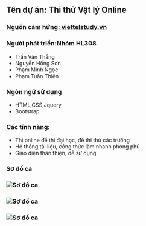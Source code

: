 ## Tên dự án: Thi thử Vật lý Online
### Nguồn cảm hứng:[ viettelstudy.vn](http://viettelstudy.vn/baithi.aspx?uc=6&id_thi=11&id_mon=37&id_loai_bt=5)
### Người phát triển:Nhóm HL308
- Trần Văn Thắng
- Nguyễn Hồng Sơn
- Phạm Minh Ngọc
- Phạm Tuấn Thiện
### Ngôn ngữ sử dụng
- HTML,CSS,Jquery
- Bootstrap
### Các tính năng:
- Thi online đề thi đại học, đề thi thử các trường
- Hệ thống tài liệu, công thức làm nhanh phong phú
- Giao diện thân thiện, dễ sử dụng
### Sơ đồ ca
### ![Sơ đồ ca](http://i.imgur.com/r2c9hX9.jpg)
### ![Sơ đồ ca](http://i.imgur.com/fmBvcyU.jpg)
### ![Sơ đồ ca](http://i.imgur.com/7UnUv4t.jpg)
